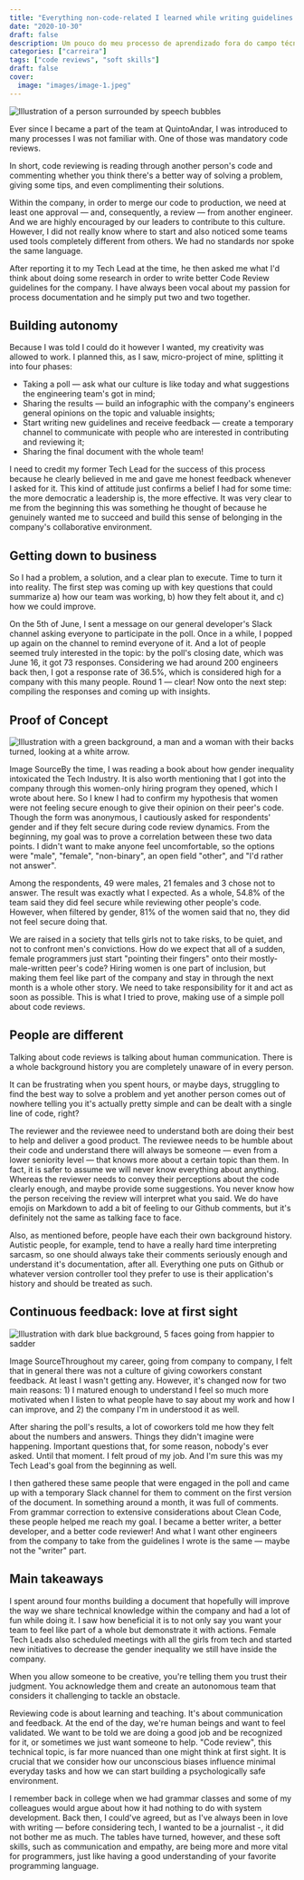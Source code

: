 ```yaml
---
title: "Everything non-code-related I learned while writing guidelines about Code Reviews"
date: "2020-10-30"
draft: false
description: Um pouco do meu processo de aprendizado fora do campo técnico
categories: ["carreira"]
tags: ["code reviews", "soft skills"]
draft: false
cover:
  image: "images/image-1.jpeg" 
---
```


![Illustration of a person surrounded by speech bubbles](images/image-1.jpeg)

Ever since I became a part of the team at QuintoAndar, I was introduced to many processes I was not familiar with. One of those was mandatory code reviews.

In short, code reviewing is reading through another person's code and commenting whether you think there's a better way of solving a problem, giving some tips, and even complimenting their solutions.

Within the company, in order to merge our code to production, we need at least one approval — and, consequently, a review — from another engineer. And we are highly encouraged by our leaders to contribute to this culture. However, I did not really know where to start and also noticed some teams used tools completely different from others. We had no standards nor spoke the same language.

After reporting it to my Tech Lead at the time, he then asked me what I'd think about doing some research in order to write better Code Review guidelines for the company. I have always been vocal about my passion for process documentation and he simply put two and two together.

## Building autonomy

Because I was told I could do it however I wanted, my creativity was allowed to work. I planned this, as I saw, micro-project of mine, splitting it into four phases:

- Taking a poll — ask what our culture is like today and what suggestions the engineering team's got in mind;
- Sharing the results — build an infographic with the company's engineers general opinions on the topic and valuable insights;
- Start writing new guidelines and receive feedback — create a temporary channel to communicate with people who are interested in contributing and reviewing it;
- Sharing the final document with the whole team!

I need to credit my former Tech Lead for the success of this process because he clearly believed in me and gave me honest feedback whenever I asked for it. This kind of attitude just confirms a belief I had for some time: the more democratic a leadership is, the more effective. It was very clear to me from the beginning this was something he thought of because he genuinely wanted me to succeed and build this sense of belonging in the company's collaborative environment.

## Getting down to business

So I had a problem, a solution, and a clear plan to execute. Time to turn it into reality. The first step was coming up with key questions that could summarize a) how our team was working, b) how they felt about it, and c) how we could improve.

On the 5th of June, I sent a message on our general developer's Slack channel asking everyone to participate in the poll. Once in a while, I popped up again on the channel to remind everyone of it. And a lot of people seemed truly interested in the topic: by the poll's closing date, which was June 16, it got 73 responses. Considering we had around 200 engineers back then, I got a response rate of 36.5%, which is considered high for a company with this many people.
Round 1 — clear! Now onto the next step: compiling the responses and coming up with insights.

## Proof of Concept

![Illustration with a green background, a man and a woman with their backs turned, looking at a white arrow.](images/image-2.jpeg)

Image SourceBy the time, I was reading a book about how gender inequality intoxicated the Tech Industry. It is also worth mentioning that I got into the company through this women-only hiring program they opened, which I wrote about here. So I knew I had to confirm my hypothesis that women were not feeling secure enough to give their opinion on their peer's code. Though the form was anonymous, I cautiously asked for respondents' gender and if they felt secure during code review dynamics. From the beginning, my goal was to prove a correlation between these two data points. I didn't want to make anyone feel uncomfortable, so the options were "male", "female", "non-binary", an open field "other", and "I'd rather not answer".

Among the respondents, 49 were males, 21 females and 3 chose not to answer. The result was exactly what I expected. As a whole, 54.8% of the team said they did feel secure while reviewing other people's code. However, when filtered by gender, 81% of the women said that no, they did not feel secure doing that.

We are raised in a society that tells girls not to take risks, to be quiet, and not to confront men's convictions. How do we expect that all of a sudden, female programmers just start "pointing their fingers" onto their mostly-male-written peer's code? Hiring women is one part of inclusion, but making them feel like part of the company and stay in through the next month is a whole other story. We need to take responsibility for it and act as soon as possible. This is what I tried to prove, making use of a simple poll about code reviews.

## People are different

Talking about code reviews is talking about human communication. There is a whole background history you are completely unaware of in every person.

It can be frustrating when you spent hours, or maybe days, struggling to find the best way to solve a problem and yet another person comes out of nowhere telling you it's actually pretty simple and can be dealt with a single line of code, right?

The reviewer and the reviewee need to understand both are doing their best to help and deliver a good product. The reviewee needs to be humble about their code and understand there will always be someone — even from a lower seniority level — that knows more about a certain topic than them. In fact, it is safer to assume we will never know everything about anything. Whereas the reviewer needs to convey their perceptions about the code clearly enough, and maybe provide some suggestions. You never know how the person receiving the review will interpret what you said. We do have emojis on Markdown to add a bit of feeling to our Github comments, but it's definitely not the same as talking face to face.

Also, as mentioned before, people have each their own background history. Autistic people, for example, tend to have a really hard time interpreting sarcasm, so one should always take their comments seriously enough and understand it's documentation, after all. Everything one puts on Github or whatever version controller tool they prefer to use is their application's history and should be treated as such.

## Continuous feedback: love at first sight

![Illustration with dark blue background, 5 faces going from happier to sadder](images/image-3.png)

Image SourceThroughout my career, going from company to company, I felt that in general there was not a culture of giving coworkers constant feedback. At least I wasn't getting any. However, it's changed now for two main reasons: 1) I matured enough to understand I feel so much more motivated when I listen to what people have to say about my work and how I can improve, and 2) the company I'm in understood it as well.

After sharing the poll's results, a lot of coworkers told me how they felt about the numbers and answers. Things they didn't imagine were happening. Important questions that, for some reason, nobody's ever asked. Until that moment. I felt proud of my job. And I'm sure this was my Tech Lead's goal from the beginning as well.

I then gathered these same people that were engaged in the poll and came up with a temporary Slack channel for them to comment on the first version of the document. In something around a month, it was full of comments. From grammar correction to extensive considerations about Clean Code, these people helped me reach my goal.
I became a better writer, a better developer, and a better code reviewer! And what I want other engineers from the company to take from the guidelines I wrote is the same — maybe not the "writer" part.

## Main takeaways

I spent around four months building a document that hopefully will improve the way we share technical knowledge within the company and had a lot of fun while doing it. I saw how beneficial it is to not only say you want your team to feel like part of a whole but demonstrate it with actions. Female Tech Leads also scheduled meetings with all the girls from tech and started new initiatives to decrease the gender inequality we still have inside the company.

When you allow someone to be creative, you're telling them you trust their judgment. You acknowledge them and create an autonomous team that considers it challenging to tackle an obstacle.

Reviewing code is about learning and teaching. It's about communication and feedback. At the end of the day, we're human beings and want to feel validated. We want to be told we are doing a good job and be recognized for it, or sometimes we just want someone to help. "Code review", this technical topic, is far more nuanced than one might think at first sight. It is crucial that we consider how our unconscious biases influence minimal everyday tasks and how we can start building a psychologically safe environment.

I remember back in college when we had grammar classes and some of my colleagues would argue about how it had nothing to do with system development. Back then, I could've agreed, but as I've always been in love with writing — before considering tech, I wanted to be a journalist -, it did not bother me as much. The tables have turned, however, and these soft skills, such as communication and empathy, are being more and more vital for programmers, just like having a good understanding of your favorite programming language.
